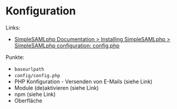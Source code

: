 # Konfiguration

Links:
* [SimpleSAMLphp Documentation > Installing SimpleSAMLphp > SimpleSAMLphp configuration: config.php](https://simplesamlphp.org/docs/stable/simplesamlphp-install#section_7)

Punkte:
* `baseurlpath`
* `config/config.php`
* PHP Konfiguration - Versenden von E-Mails (siehe Link)
* Module (de)aktivieren (siehe Link)
* npm (siehe Link)
* Oberfläche
